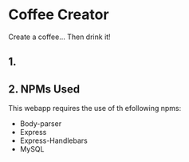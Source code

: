 # Coffee Creator
Create a coffee... Then drink it!
## 1.

## 2. NPMs Used
This webapp requires the use of th efollowing npms:
* Body-parser
* Express
* Express-Handlebars
* MySQL




